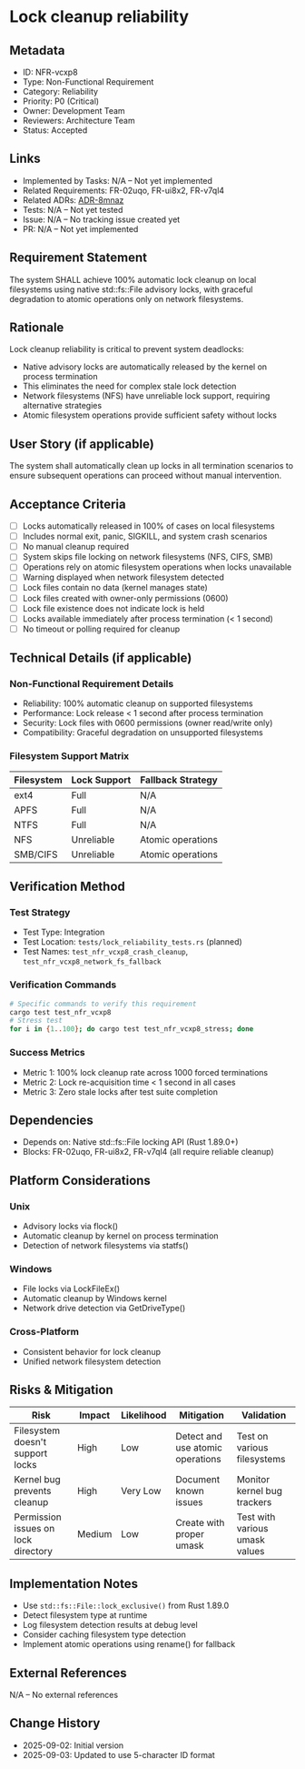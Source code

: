 # Lock cleanup reliability

## Metadata

- ID: NFR-vcxp8
- Type: Non-Functional Requirement
- Category: Reliability
- Priority: P0 (Critical)
- Owner: Development Team
- Reviewers: Architecture Team
- Status: Accepted

## Links

- Implemented by Tasks: N/A – Not yet implemented
- Related Requirements: FR-02uqo, FR-ui8x2, FR-v7ql4
- Related ADRs: [ADR-8mnaz](../adr/ADR-8mnaz-concurrent-process-locking-strategy.md)
- Tests: N/A – Not yet tested
- Issue: N/A – No tracking issue created yet
- PR: N/A – Not yet implemented

## Requirement Statement

The system SHALL achieve 100% automatic lock cleanup on local filesystems using native std::fs::File advisory locks, with graceful degradation to atomic operations only on network filesystems.

## Rationale

Lock cleanup reliability is critical to prevent system deadlocks:

- Native advisory locks are automatically released by the kernel on process termination
- This eliminates the need for complex stale lock detection
- Network filesystems (NFS) have unreliable lock support, requiring alternative strategies
- Atomic filesystem operations provide sufficient safety without locks

## User Story (if applicable)

The system shall automatically clean up locks in all termination scenarios to ensure subsequent operations can proceed without manual intervention.

## Acceptance Criteria

- [ ] Locks automatically released in 100% of cases on local filesystems
- [ ] Includes normal exit, panic, SIGKILL, and system crash scenarios
- [ ] No manual cleanup required
- [ ] System skips file locking on network filesystems (NFS, CIFS, SMB)
- [ ] Operations rely on atomic filesystem operations when locks unavailable
- [ ] Warning displayed when network filesystem detected
- [ ] Lock files contain no data (kernel manages state)
- [ ] Lock files created with owner-only permissions (0600)
- [ ] Lock file existence does not indicate lock is held
- [ ] Locks available immediately after process termination (< 1 second)
- [ ] No timeout or polling required for cleanup

## Technical Details (if applicable)

### Non-Functional Requirement Details

- Reliability: 100% automatic cleanup on supported filesystems
- Performance: Lock release < 1 second after process termination
- Security: Lock files with 0600 permissions (owner read/write only)
- Compatibility: Graceful degradation on unsupported filesystems

### Filesystem Support Matrix

| Filesystem | Lock Support | Fallback Strategy |
| ---------- | ------------ | ----------------- |
| ext4       | Full         | N/A               |
| APFS       | Full         | N/A               |
| NTFS       | Full         | N/A               |
| NFS        | Unreliable   | Atomic operations |
| SMB/CIFS   | Unreliable   | Atomic operations |

## Verification Method

### Test Strategy

- Test Type: Integration
- Test Location: `tests/lock_reliability_tests.rs` (planned)
- Test Names: `test_nfr_vcxp8_crash_cleanup`, `test_nfr_vcxp8_network_fs_fallback`

### Verification Commands

```bash
# Specific commands to verify this requirement
cargo test test_nfr_vcxp8
# Stress test
for i in {1..100}; do cargo test test_nfr_vcxp8_stress; done
```

### Success Metrics

- Metric 1: 100% lock cleanup rate across 1000 forced terminations
- Metric 2: Lock re-acquisition time < 1 second in all cases
- Metric 3: Zero stale locks after test suite completion

## Dependencies

- Depends on: Native std::fs::File locking API (Rust 1.89.0+)
- Blocks: FR-02uqo, FR-ui8x2, FR-v7ql4 (all require reliable cleanup)

## Platform Considerations

### Unix

- Advisory locks via flock()
- Automatic cleanup by kernel on process termination
- Detection of network filesystems via statfs()

### Windows

- File locks via LockFileEx()
- Automatic cleanup by Windows kernel
- Network drive detection via GetDriveType()

### Cross-Platform

- Consistent behavior for lock cleanup
- Unified network filesystem detection

## Risks & Mitigation

| Risk                                | Impact | Likelihood | Mitigation                       | Validation                     |
| ----------------------------------- | ------ | ---------- | -------------------------------- | ------------------------------ |
| Filesystem doesn't support locks    | High   | Low        | Detect and use atomic operations | Test on various filesystems    |
| Kernel bug prevents cleanup         | High   | Very Low   | Document known issues            | Monitor kernel bug trackers    |
| Permission issues on lock directory | Medium | Low        | Create with proper umask         | Test with various umask values |

## Implementation Notes

- Use `std::fs::File::lock_exclusive()` from Rust 1.89.0
- Detect filesystem type at runtime
- Log filesystem detection results at debug level
- Consider caching filesystem type detection
- Implement atomic operations using rename() for fallback

## External References

N/A – No external references

## Change History

- 2025-09-02: Initial version
- 2025-09-03: Updated to use 5-character ID format
